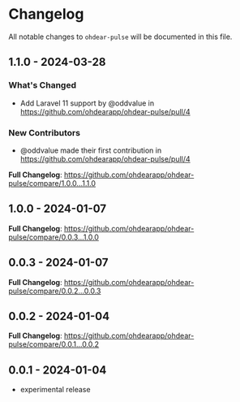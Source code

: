 # Changelog

All notable changes to `ohdear-pulse` will be documented in this file.

## 1.1.0 - 2024-03-28

### What's Changed

* Add Laravel 11 support by @oddvalue in https://github.com/ohdearapp/ohdear-pulse/pull/4

### New Contributors

* @oddvalue made their first contribution in https://github.com/ohdearapp/ohdear-pulse/pull/4

**Full Changelog**: https://github.com/ohdearapp/ohdear-pulse/compare/1.0.0...1.1.0

## 1.0.0 - 2024-01-07

**Full Changelog**: https://github.com/ohdearapp/ohdear-pulse/compare/0.0.3...1.0.0

## 0.0.3 - 2024-01-07

**Full Changelog**: https://github.com/ohdearapp/ohdear-pulse/compare/0.0.2...0.0.3

## 0.0.2 - 2024-01-04

**Full Changelog**: https://github.com/ohdearapp/ohdear-pulse/compare/0.0.1...0.0.2

## 0.0.1 - 2024-01-04

- experimental release
